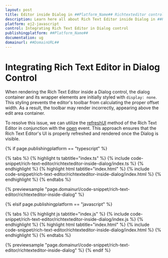```yaml
---
layout: post
title: Editor inside Dialog in ##Platform_Name## Richtexteditor control | Syncfusion
description: Learn here all about Rich Text Editor inside Dialog in ##Platform_Name## Rich text editor control of Syncfusion Essential JS 2 and more.
platform: ej2-javascript
control: Integrating Rich Text Editor in Dialog control 
publishingplatform: ##Platform_Name##
documentation: ug
domainurl: ##DomainURL##
---
```


# Integrating Rich Text Editor in Dialog Control

When rendering the Rich Text Editor inside a Dialog control, the dialog container and its wrapper elements are initially styled with `display: none`. This styling prevents the editor's toolbar from calculating the proper offset width. As a result, the toolbar may render incorrectly, appearing above the edit area container.

To resolve this issue, we can utilize the [refreshUI](https://helpej2.syncfusion.com/documentation/api/rich-text-editor/#refreshui) method of the Rich Text Editor in conjunction with the [open](https://ej2.syncfusion.com/documentation/api/dialog/#open) event. This approach ensures that the Rich Text Editor's UI is properly refreshed and rendered once the Dialog is visible.

{% if page.publishingplatform == "typescript" %}

{% tabs %}
{% highlight ts tabtitle="index.ts" %}
{% include code-snippet/rich-text-editor/richtexteditor-inside-dialog/index.ts %}
{% endhighlight %}
{% highlight html tabtitle="index.html" %}
{% include code-snippet/rich-text-editor/richtexteditor-inside-dialog/index.html %}
{% endhighlight %}
{% endtabs %}
        
{% previewsample "page.domainurl/code-snippet/rich-text-editor/richtexteditor-inside-dialog" %}

{% elsif page.publishingplatform == "javascript" %}

{% tabs %}
{% highlight js tabtitle="index.js" %}
{% include code-snippet/rich-text-editor/richtexteditor-inside-dialog/index.js %}
{% endhighlight %}
{% highlight html tabtitle="index.html" %}
{% include code-snippet/rich-text-editor/richtexteditor-inside-dialog/index.html %}
{% endhighlight %}
{% endtabs %}

{% previewsample "page.domainurl/code-snippet/rich-text-editor/richtexteditor-inside-dialog" %}
{% endif %}